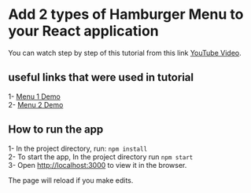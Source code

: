 # Add 2 types of Hamburger Menu to your React application

You can watch step by step of this tutorial from this link [YouTube Video](https://youtu.be/MxLBcy5YxUk).

## useful links that were used in tutorial
1- [Menu 1 Demo](https://codepen.io/bradtraversy/pen/vMGBjQ) \
2- [Menu 2 Demo](https://codepen.io/alvarotrigo/pen/yLzaPVJ)

## How to run the app
1- In the project directory, run: `npm install`\
2- To start the app, In the project directory run `npm start`\
3- Open [http://localhost:3000](http://localhost:3000) to view it in the browser.

The page will reload if you make edits.

